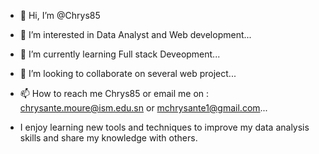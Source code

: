 - 👋 Hi, I’m @Chrys85
- 👀 I’m interested in Data Analyst and Web development...
- 🌱 I’m currently learning Full stack Deveopment...
- 💞️ I’m looking to collaborate on several web project...
- 📫 How to reach me Chrys85 or email me on : chrysante.moure@ism.edu.sn  or mchrysante1@gmail.com...

- I enjoy learning new tools and techniques to improve my data analysis skills and share my knowledge with others.

<!---
Chrys85/Chrys85 is a ✨ special ✨ repository because its `README.md` (this file) appears on your GitHub profile.
You can click the Preview link to take a look at your changes.
--->

